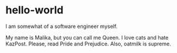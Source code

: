# hello-world
I am somewhat of a software engineer myself.

My name is Malika, but you can call me Queen. I love cats and hate KazPost. Please, read Pride and Prejudice. Also, oatmilk is supreme. 
